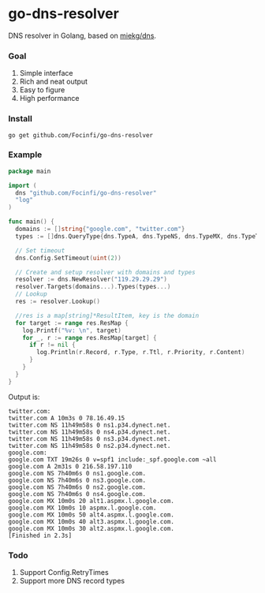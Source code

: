 # go-dns-resolver

DNS resolver in Golang, based on [miekg/dns](github.com/miekg/dns).

### Goal

1. Simple interface
2. Rich and neat output
3. Easy to figure
4. High performance

### Install
```shell
go get github.com/Focinfi/go-dns-resolver
```

### Example

```go
package main

import (
  dns "github.com/Focinfi/go-dns-resolver"
  "log"
)

func main() {
  domains := []string{"google.com", "twitter.com"}
  types := []dns.QueryType{dns.TypeA, dns.TypeNS, dns.TypeMX, dns.TypeTXT}

  // Set timeout
  dns.Config.SetTimeout(uint(2))

  // Create and setup resolver with domains and types
  resolver := dns.NewResolver("119.29.29.29")
  resolver.Targets(domains...).Types(types...)
  // Lookup
  res := resolver.Lookup()

  //res is a map[string]*ResultItem, key is the domain
  for target := range res.ResMap {
    log.Printf("%v: \n", target)
    for _, r := range res.ResMap[target] {
      if r != nil {
        log.Println(r.Record, r.Type, r.Ttl, r.Priority, r.Content)
      }
    }
  }
}

```

Output is:
``` shell
twitter.com: 
twitter.com A 10m3s 0 78.16.49.15
twitter.com NS 11h49m58s 0 ns1.p34.dynect.net.
twitter.com NS 11h49m58s 0 ns4.p34.dynect.net.
twitter.com NS 11h49m58s 0 ns3.p34.dynect.net.
twitter.com NS 11h49m58s 0 ns2.p34.dynect.net.
google.com: 
google.com TXT 19m26s 0 v=spf1 include:_spf.google.com ~all
google.com A 2m31s 0 216.58.197.110
google.com NS 7h40m6s 0 ns1.google.com.
google.com NS 7h40m6s 0 ns3.google.com.
google.com NS 7h40m6s 0 ns2.google.com.
google.com NS 7h40m6s 0 ns4.google.com.
google.com MX 10m0s 20 alt1.aspmx.l.google.com.
google.com MX 10m0s 10 aspmx.l.google.com.
google.com MX 10m0s 50 alt4.aspmx.l.google.com.
google.com MX 10m0s 40 alt3.aspmx.l.google.com.
google.com MX 10m0s 30 alt2.aspmx.l.google.com.
[Finished in 2.3s]
```

### Todo

1. Support Config.RetryTimes
2. Support more DNS record types

